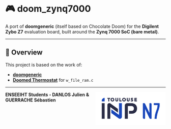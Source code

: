 # 🎮 doom_zynq7000

A port of **doomgeneric** (itself based on Chocolate Doom) for the **Digilent Zybo Z7** evaluation board, built around the **Zynq 7000 SoC (bare metal)**.

---

## 📌 Overview  
This project is based on the work of:  
- **[doomgeneric](https://github.com/ozkl/doomgeneric/tree/master?tab=GPL-2.0-1-ov-file)**
- **[Doomed Thermostat](https://hackaday.com/2017/05/22/doomed-thermostat/)** for `w_file_ram.c`

---
<div class="logo"><img src="n7_logo.png" width="220px" align="right"></div>

**ENSEEIHT Students - DANLOS Julien & GUERRACHE Sébastien**
